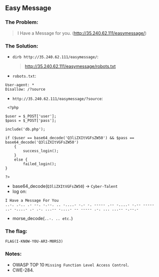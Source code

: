 ## Easy Message

### The Problem:

> I Have a Message for you. (http://35.240.62.111/easymessage/)

### The Solution:

- `dirb http://35.240.62.111/easymessage/`:

  > http://35.240.62.111/easymessage/robots.txt

- `robots.txt`:  
```
User-agent: *
Disallow: /?source
```

- `http://35.240.62.111/easymessage/?source`:
```
 <?php

$user = $_POST['user'];
$pass = $_POST['pass'];

include('db.php');

if ($user == base64_decode('Q3liZXItVGFsZW50') && $pass == base64_decode('Q3liZXItVGFsZW50')
    {
        success_login();
    }
    else {
        failed_login();
}

?> 
```

- base64_decode(`Q3liZXItVGFsZW50`) -> `Cyber-Talent` 
- log on:
```
I Have a Message For You
..-. .-.. .- --. -.--. .. -....- -.- -. ----- .-- -....- -.-- ----- ..- -....- .- .-. ...-- -....- -- ----- .-. ... ...-- -.--.- 
```

- morse_decode(`..-. .. etc.`)

### The flag: 
`FLAG(I-KN0W-Y0U-AR3-M0RS3)`

### Notes:
- OWASP TOP 10 `Missing Function Level Access Control`.
- CWE-284.



